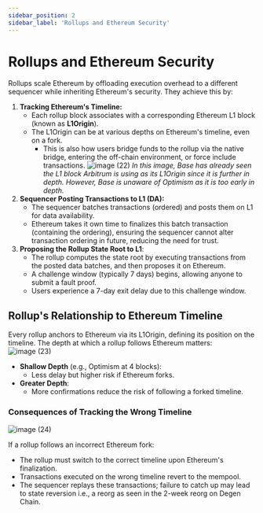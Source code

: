 ```yaml
---
sidebar_position: 2
sidebar_label: 'Rollups and Ethereum Security'
---
```


# Rollups and Ethereum Security
Rollups scale Ethereum by offloading execution overhead to a different sequencer while inheriting Ethereum's security. They achieve this by:
1. **Tracking Ethereum's Timeline:**
   - Each rollup block associates with a corresponding Ethereum L1 block (known as **L1Origin**).
   - The L1Origin can be at various depths on Ethereum's timeline, even on a fork.
     - This is also how users bridge funds to the rollup via the native bridge, entering the off-chain environment, or force include transactions.
 ![image (22)](https://github.com/user-attachments/assets/430b88f9-c72a-4686-ba68-6313ba8347dc)
 *In this image, Base has already seen the L1 block Arbitrum is using as its L1Origin since it is further in depth. However, Base is unaware of Optimism as it is too early in depth.*
3. **Sequencer Posting Transactions to L1 (DA):**
   - The sequencer batches transactions (ordered) and posts them on L1 for data availability.
   - Ethereum takes it own time to finalizes this batch transaction (containing the ordering), ensuring the sequencer cannot alter transaction ordering in future, reducing the need for trust.
4. **Proposing the Rollup State Root to L1**:
    - The rollup computes the state root by executing transactions from the posted data batches, and then proposes it on Ethereum.
    - A challenge window (typically 7 days) begins, allowing anyone to submit a fault proof.
    - Users experience a 7-day exit delay due to this challenge window.

## Rollup's Relationship to Ethereum Timeline
Every rollup anchors to Ethereum via its L1Origin, defining its position on the timeline. The depth at which a rollup follows Ethereum matters:
![image (23)](https://github.com/user-attachments/assets/eb0b3d03-ceae-4605-a8ec-0fc44de4fd33)

- **Shallow Depth** (e.g., Optimism at 4 blocks):
    - Less delay but higher risk if Ethereum forks.
- **Greater Depth**:
    - More confirmations reduce the risk of following a forked timeline.

### Consequences of Tracking the Wrong Timeline
![image (24)](https://github.com/user-attachments/assets/dcfc4956-277b-4b63-b3c2-eb87a75c4d37)

If a rollup follows an incorrect Ethereum fork:
- The rollup must switch to the correct timeline upon Ethereum's finalization.
- Transactions executed on the wrong timeline revert to the mempool.
- The sequencer replays these transactions; failure to catch up may lead to state reversion i.e., a reorg as seen in the 2-week reorg on Degen Chain.
